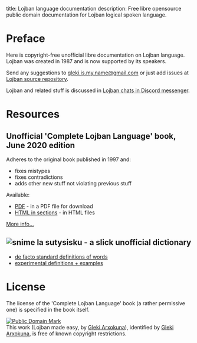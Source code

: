 title: Lojban language documentation
description: Free libre opensource public domain documentation for Lojban logical spoken language.

# Preface

Here is copyright-free unofficial libre documentation on Lojban language. Lojban was created in 1987 and is now supported by its speakers.

Send any suggestions to [gleki.is.my.name@gmail.com](mailto:gleki.is.my.name@gmail.com) or just add issues at [Lojban source repository](https://github.com/la-lojban/lojban-made-easy/issues).

Lojban and related stuff is discussed in [Lojban chats in Discord messenger](https://discord.gg/wasp5fj).
 
# Resources

## Unofficial 'Complete Lojban Language' book, June 2020 edition

Adheres to the original book published in 1997 and:

* fixes mistypes 
* fixes contradictions
* adds other new stuff not violating previous stuff

Available:

* [PDF](/cll/uncll-1.2.10/cll.pdf) - in a PDF file for download
* [HTML in sections](/cll/uncll-1.2.10/xhtml_section_chunks/) - in HTML files
<!-- * [EPUB](/cll/uncll-1.2.10/cll.epub) - as an EPUB book -->

[More info...](/articles/complete-lojban-language)

## ![snime](https://la-lojban.github.io/sutysisku/pixra/snime.svg) la sutysisku - a slick unofficial dictionary

* [de facto standard definitions of words](https://la-lojban.github.io/sutysisku/en/#seskari=cnano&sisku=coi_munje)
* [experimental definitions + examples](https://la-lojban.github.io/sutysisku/jb/#seskari=cnano&sisku=coi_munje)

# License

The license of the 'Complete Lojban Language' book (a rather permissive one) is specified in the book itself.

<p xmlns:dct="https://purl.org/dc/terms/">
<a rel="license" href="http://creativecommons.org/publicdomain/mark/1.0/">
<img src="https://i.creativecommons.org/p/mark/1.0/88x31.png"
     style="border-style: none;" alt="Public Domain Mark" />
</a>
<br />
This work (<span property="dct:title">Lojban made easy</span>, by <a href="https://lojban.pw" rel="dct:creator"><span property="dct:title">Gleki Arxokuna</span></a>), identified by <a href="https://lojban.pw" rel="dct:publisher"><span property="dct:title">Gleki Arxokuna</span></a>, is free of known copyright restrictions.
</p>